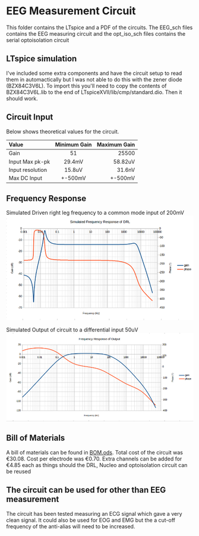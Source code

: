 # EEG Measurement Circuit

This folder contains the LTspice and a PDF of the circuits.
The EEG_sch files contains the EEG measuring circuit and the opt_iso_sch files contains the serial optoisolation circuit

## LTspice simulation

I've included some extra components and have the circuit setup to read them in automactically but I was not able to do this with the zener diode (BZX84C3V6L). To import this you'll need to copy the contents of BZX84C3V6L.lib to the end of LTspiceXVII/lib/cmp/standard.dio. Then it should work.

## Circuit Input
Below shows theoretical values for the circuit.

| Value           | Minimum Gain  | Maximum Gain  |
|:----------------|:-------------:| -------------:|
| Gain            | 51            | 25500         |
| Input Max pk-pk | 29.4mV        | 58.82uV       |
| Input resolution| 15.8uV        | 31.6nV        |
| Max DC Input    | +-500mV       | +-500mV       |

## Frequency Response

Simulated Driven right leg frequency to a common mode input of 200mV
![Driven Right Leg Frequency Response](drl_freq_response.png?raw=true)

Simulated Output of circuit to a differential input 50uV
![Output Frequency Response](output_freq_response.png?raw=true)

## Bill of Materials

A bill of materials can be found in [BOM.ods](BOM.ods).
Total cost of the circuit was €30.08. Cost per electrode was €0.70.
Extra channels can be added for €4.85 each as things should the DRL, Nucleo and optoisolation circuit can be reused

## The circuit can be used for other than EEG measurement

The circuit has been tested measuring an ECG signal which gave a very clean signal. It could also be used for EOG and EMG but the a cut-off frequency of the anti-alias will need to be increased.


